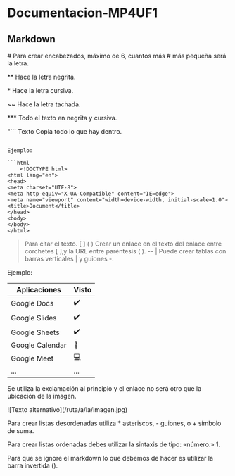 # Documentacion-MP4UF1
   <h2>Markdown</h2>
# Para crear encabezados, máximo de 6, cuantos más # más pequeña será la letra.

**	Hace la letra negrita.

<p>*	Hace la letra cursiva.</p>

~~	Hace la letra tachada.

***	Todo el texto en negrita y cursiva.

"```
Texto	Copia todo lo que hay dentro.
``` "

Ejemplo:

```html
    <!DOCTYPE html>
<html lang="en">
<head>
<meta charset="UTF-8">
<meta http-equiv="X-UA-Compatible" content="IE=edge">
<meta name="viewport" content="width=device-width, initial-scale=1.0">
<title>Document</title>
</head>
<body>
</body>
</html>
```
> 	Para citar el texto.
[ ] ( )	Crear un enlace en el texto del enlace entre corchetes [ ],y la URL entre paréntesis ( ).
 -- | 	Puede crear tablas con barras verticales | y guiones -.

Ejemplo:

| Aplicaciones | Visto |
|--------------| ---------------|
| Google Docs | ✔️ |
| Google Slides | ✔️ |
| Google Sheets | ✔️ |
|Google Calendar | 📆 |
|Google Meet | 💻 |
| ... | ... |

Se utiliza la exclamación al principio y el enlace no será otro que la ubicación de la imagen.
<p>![Texto alternativo](/ruta/a/la/imagen.jpg)</p>

Para crear listas desordenadas utiliza * asteriscos, - guiones, o + símbolo de suma.

Para crear listas ordenadas debes utilizar la sintaxis de tipo: «número.» 1. 

Para que se ignore el markdown lo que debemos de hacer es utilizar la barra invertida (\).
